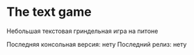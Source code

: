 # The text game

Небольшая текстовая гриндельная игра на питоне

Последняя консольная версия: нету
Последний релиз: нету
